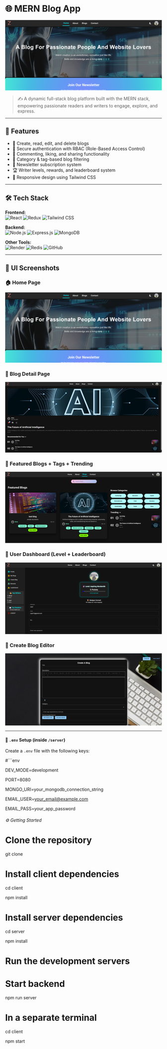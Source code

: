 # 🌐 MERN Blog App

![Banner](./1.png)

> ✍️ A dynamic full-stack blog platform built with the MERN stack, empowering passionate readers and writers to engage, explore, and express.

---

## 🚀 Features

- 📝 Create, read, edit, and delete blogs
- 🔐 Secure authentication with RBAC (Role-Based Access Control)
- 💬 Commenting, liking, and sharing functionality
- 🧠 Category & tag-based blog filtering
- 📨 Newsletter subscription system
- 🏆 Writer levels, rewards, and leaderboard system
- 📱 Responsive design using Tailwind CSS

---

## 🛠️ Tech Stack

**Frontend:**  
![React](https://img.shields.io/badge/-React-61DAFB?logo=react&logoColor=black)
![Redux](https://img.shields.io/badge/-Redux-764ABC?logo=redux&logoColor=white)
![Tailwind CSS](https://img.shields.io/badge/-TailwindCSS-38B2AC?logo=tailwind-css&logoColor=white)

**Backend:**  
![Node.js](https://img.shields.io/badge/-Node.js-339933?logo=node.js&logoColor=white)
![Express.js](https://img.shields.io/badge/-Express.js-000000?logo=express&logoColor=white)
![MongoDB](https://img.shields.io/badge/-MongoDB-47A248?logo=mongodb&logoColor=white)

**Other Tools:**  
![Render](https://img.shields.io/badge/-Render-46E3B7?logo=render&logoColor=black)
![Redis](https://img.shields.io/badge/-Redis-DC382D?logo=redis&logoColor=white)
![GitHub](https://img.shields.io/badge/-GitHub-181717?logo=github&logoColor=white)

---

## 📸 UI Screenshots

### 🏠 Home Page
![Home Page](./1.png)

### 📰 Blog Detail Page
![Blog Page](./2.png)

### 🧩 Featured Blogs + Tags + Trending
![Blog Cards](./3.png)

### 👤 User Dashboard (Level + Leaderboard)
![Dashboard](./4.png)

### 📝 Create Blog Editor
![Create Blog](./5.png)

---

#### 🔐 `.env` Setup (inside `/server`)

Create a `.env` file with the following keys:

#```env

DEV_MODE=development

PORT=8080

MONGO_URI=your_mongodb_connection_string

EMAIL_USER=your_email@example.com

EMAIL_PASS=your_app_password

###### ⚙️ Getting Started

# Clone the repository
git clone 

# Install client dependencies
cd client

npm install

# Install server dependencies
cd server

npm install

# Run the development servers
# Start backend

npm run server

# In a separate terminal
cd client

npm start
